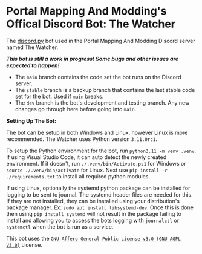 # Portal Mapping And Modding's Offical Discord Bot: The Watcher

The [discord.py](https://github.com/Rapptz/discord.py) bot used in the Portal Mapping And Modding Discord server named The Watcher.

***This bot is still a work in progress! Some bugs and other issues are expected to happen!***

- The `main` branch contains the code set the bot runs on the Discord server.
- The `stable` branch is a backup branch that contains the last stable code set for the bot. Used if `main` breaks.
- The `dev` branch is the bot's development and testing branch. Any new changes go through here before going into `main`.

**Setting Up The Bot:**

The bot can be setup in both Windows and Linux, however Linux is more recommended. The Watcher uses Python version `3.11.0rc1`.

To setup the Python environment for the bot, run `python3.11 -m venv .venv`. If using Visual Studio Code, it can auto detect the newly created environment. If it doesn't, run `./.venv/bin/Activate.ps1` for Windows or `source ./.venv/bin/activate` for Linux. Next use `pip install -r ./requirements.txt` to install all required python modules.

If using Linux, optionally the systemd python package can be installed for logging to be sent to journal. The systemd header files are needed for this. If they are not installed, they can be installed using your distribution's package manager. Ex: `sudo apt install libsystemd-dev`. Once this is done then using `pip install systemd` will not result in the package failing to install and allowing you to access the bots logging with `journalctl` or `systemctl` when the bot is run as a service.

This bot uses the [`GNU Affero General Public License v3.0 (GNU AGPL V3.0)`](https://choosealicense.com/licenses/agpl-3.0/#) License.
